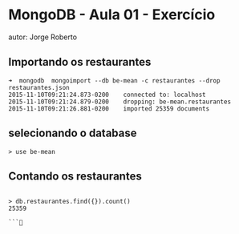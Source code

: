 # MongoDB - Aula 01 - Exercício
autor: Jorge Roberto

## Importando os restaurantes

```
➜  mongodb  mongoimport --db be-mean -c restaurantes --drop restaurantes.json
2015-11-10T09:21:24.873-0200	connected to: localhost
2015-11-10T09:21:24.879-0200	dropping: be-mean.restaurantes
2015-11-10T09:21:26.881-0200	imported 25359 documents

```

## selecionando o database

```
> use be-mean
```

## Contando os restaurantes

```

> db.restaurantes.find({}).count()
25359

```
